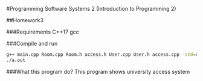 #Programming Software Systems 2 (Introduction to Programming 2)

##Homework3

###Requirements
C++17 gcc

###Compile and run
```bash
g++ main.cpp Room.cpp Room.h access.h User.cpp User.h access.cpp -std=c++17
./a.out
```

###What this program do?
This program shows university access system




